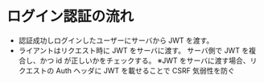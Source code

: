 # ログイン認証の流れ

- 認証成功しログインしたユーザーにサーバから JWT を渡す。
- ライアントはリクエスト時に JWT をサーバに渡す。
  サーバ側で JWT を複合し、かつ id が正しいかをチェックする。
  ※JWT をサーバに渡す場合、リクエストの Auth ヘッダに JWT を載せることで CSRF 気弱性を防ぐ

